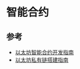 # 智能合约

## 参考

* [以太坊智能合约开发指南](https://luren5.gitbooks.io/dapp-develop)
* [以太坊私有链搭建指南](https://g2ex.github.io/2017/09/12/ethereum-guidance/)

